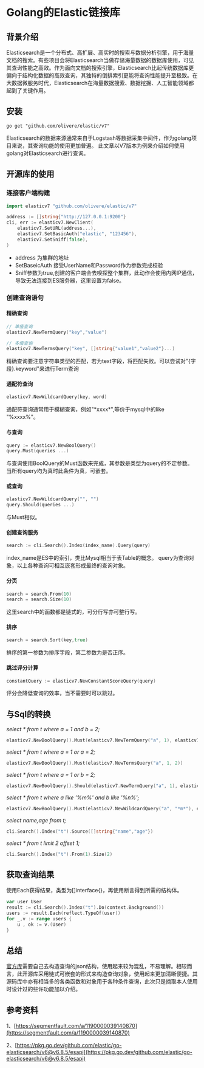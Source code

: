 # Golang的Elastic链接库

## 背景介绍
Elasticsearch是一个分布式、高扩展、高实时的搜索与数据分析引擎，用于海量文档的搜索。有些项目会将Elasticsearch当做存储海量数据的数据库使用，可见其查询性能之高效。作为面向文档的搜索引擎，Elasticsearch比起传统数据库更偏向于结构化数据的高效查询，其独特的倒排索引更能将查询性能提升至极致。在大数据微服务时代，Elasticsearch在海量数据搜索、数据挖掘、人工智能领域都起到了关键作用。

## 安装
```shell
go get "github.com/olivere/elastic/v7"
```
Elasticsearch的数据来源通常来自于Logstash等数据采集中间件，作为golang项目来说，其查询功能的使用更加普遍。
此文章以V7版本为例来介绍如何使用golang对Elasticsearch进行查询。

## 开源库的使用
### 连接客户端构建
```go
import elasticv7 "github.com/olivere/elastic/v7"

address := []string{"http://127.0.0.1:9200"}
cli, err := elasticv7.NewClient(
	elasticv7.SetURL(address...),
	elasticv7.SetBasicAuth("elastic", "123456"),
	elasticv7.SetSniff(false),
)
```
* address 为集群的地址
* SetBaseicAuth 接受UserName和Password作为参数完成校验
* Sniff参数为true,创建的客户端会去嗅探整个集群，此动作会使用内网IP通信，导致无法连接到ES服务器，这里设置为false。

### 创建查询语句
#### 精确查询
```go
// 单值查询
elasticv7.NewTermQuery("key","value")

// 多值查询
elasticv7.NewTermsQuery("key", []string{"value1","value2"}...)
```
精确查询要注意字符串类型的匹配，若为text字段，将匹配失败。可以尝试对"{字段}.keyword"来进行Term查询
#### 通配符查询
```go
elasticv7.NewWildcardQuery(key, word)
```
通配符查询通常用于模糊查询，例如"\*xxxx\*",等价于mysql中的like "%xxxx%"。
#### 与查询
```go
query := elasticv7.NewBoolQuery()
query.Must(queries ...)
```
与查询使用BoolQuery的Must函数来完成，其参数是类型为query的不定参数。当所有query均为真时此条件为真，可嵌套。
#### 或查询
```go
elasticv7.NewWildcardQuery("", "")
query.Should(queries ...)
```
与Must相似。
#### 创建查询服务
```go
search := cli.Search().Index(index_name).Query(query)
```
index_name是ES中的索引，类比Mysql相当于表Table的概念。
query为查询对象，以上各种查询可相互嵌套形成最终的查询对象。
#### 分页
```go
search = search.From(10)
search = search.Size(10)
```
这里search中的函数都是链式的，可分行写亦可整行写。
#### 排序
```go
search = search.Sort(key,true)
```
排序的第一参数为排序字段，第二参数为是否正序。
#### 跳过评分计算
```go
constantQuery := elasticv7.NewConstantScoreQuery(query)
```
评分会降低查询的效率，当不需要时可以跳过。

## 与Sql的转换
*select * from t where a = 1 and b = 2;*
```go
elasticv7.NewBoolQuery().Must(elasticv7.NewTermQuery("a", 1), elasticv7.NewTermQuery("b", 2))
```

*select * from t where a = 1 or a = 2;*
```go
elasticv7.NewBoolQuery().Must(elasticv7.NewTermsQuery("a", 1, 2))
```

*select * from t where a = 1 or b = 2;*
```go
elasticv7.NewBoolQuery().Should(elasticv7.NewTermQuery("a", 1), elasticv7.NewTermQuery("b", 2))
```

*select * from t where a like '%m%' and b like '%n%';*
```go
elasticv7.NewBoolQuery().Must(elasticv7.NewWildcardQuery("a", "*m*"), elasticv7.NewWildcardQuery("b", "*n*"))
```

*select name,age from t;*
```go
cli.Search().Index("t").Source([]string{"name","age"})
```

*select * from t limit 2 offset 1;*
```go
cli.Search().Index("t").From(1).Size(2)
```

## 获取查询结果
使用Each获得结果，类型为[]interface{}，再使用断言得到所需的结构体。
```go
var user User
result := cli.Search().Index("t").Do(context.Background())
users := result.Each(reflect.TypeOf(user))
for _,v := range users {
	u , ok := v.(User)
}
```

## 总结
[官方库](https://github.com/elastic/go-elasticsearch)需要自己去构造查询的json结构，使用起来较为混乱，不易理解。相较而言，此开源库采用链式可嵌套的形式来构造查询对象，使用起来更加清晰便捷。其源码库中亦有相当多的各类函数和对象用于各种条件查询，此次只是摘取本人使用时设计过的些许功能加以介绍。

## 参考资料
1、[https://segmentfault.com/a/1190000039140870](https://segmentfault.com/a/1190000039140870)

2、[https://pkg.go.dev/github.com/elastic/go-elasticsearch/v6@v6.8.5/esapi](https://pkg.go.dev/github.com/elastic/go-elasticsearch/v6@v6.8.5/esapi)
